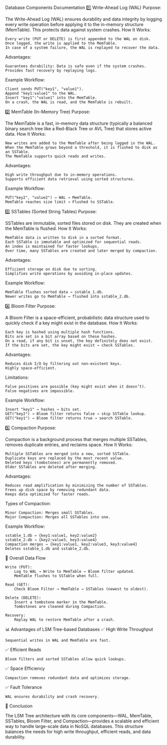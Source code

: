  Database Components Documentation
1️⃣ Write-Ahead Log (WAL)
Purpose:

The Write-Ahead Log (WAL) ensures durability and data integrity by logging every write operation before applying it to the in-memory structure (MemTable). This protects data against system crashes.
How It Works:

    Every write (PUT or DELETE) is first appended to the WAL on disk.
    Once logged, the write is applied to the MemTable.
    In case of a system failure, the WAL is replayed to recover the data.

Advantages:

    Guarantees durability: Data is safe even if the system crashes.
    Provides fast recovery by replaying logs.

Example Workflow:

    Client sends PUT("key1", "value1").
    Append "key1:value1" to the WAL.
    Insert "key1":"value1" into the MemTable.
    On a crash, the WAL is read, and the MemTable is rebuilt.

2️⃣ MemTable (In-Memory Tree)
Purpose:

The MemTable is a fast, in-memory data structure (typically a balanced binary search tree like a Red-Black Tree or AVL Tree) that stores active data.
How It Works:

    New writes are added to the MemTable after being logged in the WAL.
    When the MemTable grows beyond a threshold, it is flushed to disk as an SSTable.
    The MemTable supports quick reads and writes.

Advantages:

    High write throughput due to in-memory operations.
    Supports efficient data retrieval using sorted structures.

Example Workflow:

    PUT("key2", "value2") → WAL → MemTable.
    MemTable reaches size limit → Flushed to SSTable.

3️⃣ SSTables (Sorted String Tables)
Purpose:

SSTables are immutable, sorted files stored on disk. They are created when the MemTable is flushed.
How It Works:

    MemTable data is written to disk in a sorted format.
    Each SSTable is immutable and optimized for sequential reads.
    An index is maintained for faster lookups.
    Over time, many SSTables are created and later merged by compaction.

Advantages:

    Efficient storage on disk due to sorting.
    Simplifies write operations by avoiding in-place updates.

Example Workflow:

    MemTable flushes sorted data → sstable_1.db.
    Newer writes go to MemTable → flushed into sstable_2.db.

4️⃣ Bloom Filter
Purpose:

A Bloom Filter is a space-efficient, probabilistic data structure used to quickly check if a key might exist in the database.
How It Works:

    Each key is hashed using multiple hash functions.
    Bits are set in a bit array based on these hashes.
    On a read, if any bit is unset, the key definitely does not exist.
    If the bits are set, the key might exist → check SSTables.

Advantages:

    Reduces disk I/O by filtering out non-existent keys.
    Highly space-efficient.

Limitations:

    False positives are possible (key might exist when it doesn’t).
    False negatives are impossible.

Example Workflow:

    Insert "key1" → hashes → bits set.
    GET("key2") → Bloom filter returns false → skip SSTable lookup.
    GET("key1") → Bloom filter returns true → search SSTable.

5️⃣ Compaction
Purpose:

Compaction is a background process that merges multiple SSTables, removes duplicate entries, and reclaims space.
How It Works:

    Multiple SSTables are merged into a new, sorted SSTable.
    Duplicate keys are replaced by the most recent value.
    Deleted keys (tombstones) are permanently removed.
    Older SSTables are deleted after merging.

Advantages:

    Reduces read amplification by minimizing the number of SSTables.
    Frees up disk space by removing redundant data.
    Keeps data optimized for faster reads.

Types of Compaction:

    Minor Compaction: Merges small SSTables.
    Major Compaction: Merges all SSTables into one.

Example Workflow:

    sstable_1.db → {key1:value1, key2:value2}
    sstable_2.db → {key2:value3, key3:value4}
    Compaction merges → {key1:value1, key2:value3, key3:value4}
    Deletes sstable_1.db and sstable_2.db.

🔄 Overall Data Flow

    Write (PUT):
        Log to WAL → Write to MemTable → Bloom filter updated.
        MemTable flushes to SSTable when full.

    Read (GET):
        Check Bloom Filter → MemTable → SSTables (newest to oldest).

    Delete (DELETE):
        Insert a tombstone marker in the MemTable.
        Tombstones are cleaned during Compaction.

    Recovery:
        Replay WAL to restore MemTable after a crash.

📊 Advantages of LSM Tree-based Databases
✅ High Write Throughput

    Sequential writes in WAL and MemTable are fast.

✅ Efficient Reads

    Bloom filters and sorted SSTables allow quick lookups.

✅ Space Efficiency

    Compaction removes redundant data and optimizes storage.

✅ Fault Tolerance

    WAL ensures durability and crash recovery.

📝 Conclusion

The LSM Tree architecture with its core components—WAL, MemTable, SSTables, Bloom Filter, and Compaction—provides a scalable and efficient way to handle large-scale data in NoSQL databases. This structure balances the needs for high write throughput, efficient reads, and data durability.
